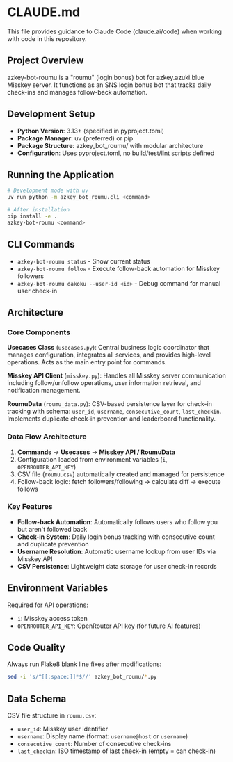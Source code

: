 # CLAUDE.md

This file provides guidance to Claude Code (claude.ai/code) when working with code in this repository.

## Project Overview

azkey-bot-roumu is a "roumu" (login bonus) bot for azkey.azuki.blue Misskey server. It functions as an SNS login bonus bot that tracks daily check-ins and manages follow-back automation.

## Development Setup

- **Python Version**: 3.13+ (specified in pyproject.toml)
- **Package Manager**: uv (preferred) or pip
- **Package Structure**: azkey_bot_roumu/ with modular architecture
- **Configuration**: Uses pyproject.toml, no build/test/lint scripts defined

## Running the Application

```bash
# Development mode with uv
uv run python -m azkey_bot_roumu.cli <command>

# After installation
pip install -e .
azkey-bot-roumu <command>
```

## CLI Commands

- `azkey-bot-roumu status` - Show current status
- `azkey-bot-roumu follow` - Execute follow-back automation for Misskey followers
- `azkey-bot-roumu dakoku --user-id <id>` - Debug command for manual user check-in

## Architecture

### Core Components

**Usecases Class** (`usecases.py`): Central business logic coordinator that manages configuration, integrates all services, and provides high-level operations. Acts as the main entry point for commands.

**Misskey API Client** (`misskey.py`): Handles all Misskey server communication including follow/unfollow operations, user information retrieval, and notification management.

**RoumuData** (`roumu_data.py`): CSV-based persistence layer for check-in tracking with schema: `user_id`, `username`, `consecutive_count`, `last_checkin`. Implements duplicate check-in prevention and leaderboard functionality.

### Data Flow Architecture

1. **Commands** → **Usecases** → **Misskey API / RoumuData**
2. Configuration loaded from environment variables (`i`, `OPENROUTER_API_KEY`)
3. CSV file (`roumu.csv`) automatically created and managed for persistence
4. Follow-back logic: fetch followers/following → calculate diff → execute follows

### Key Features

- **Follow-back Automation**: Automatically follows users who follow you but aren't followed back
- **Check-in System**: Daily login bonus tracking with consecutive count and duplicate prevention
- **Username Resolution**: Automatic username lookup from user IDs via Misskey API
- **CSV Persistence**: Lightweight data storage for user check-in records

## Environment Variables

Required for API operations:
- `i`: Misskey access token
- `OPENROUTER_API_KEY`: OpenRouter API key (for future AI features)

## Code Quality

Always run Flake8 blank line fixes after modifications:
```bash
sed -i 's/^[[:space:]]*$//' azkey_bot_roumu/*.py
```

## Data Schema

CSV file structure in `roumu.csv`:
- `user_id`: Misskey user identifier
- `username`: Display name (format: `username@host` or `username`)
- `consecutive_count`: Number of consecutive check-ins
- `last_checkin`: ISO timestamp of last check-in (empty = can check-in)